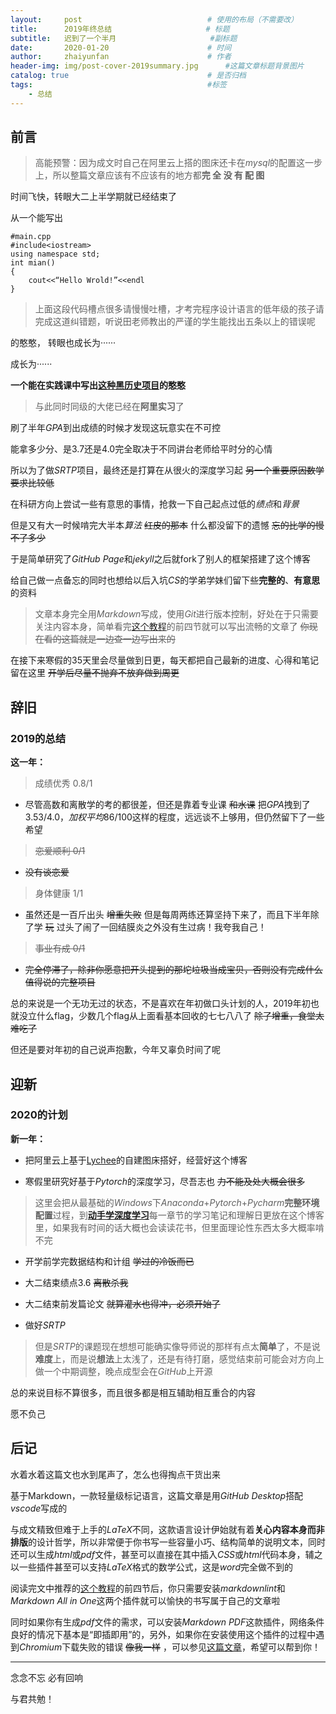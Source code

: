 ```yaml
---
layout:     post                            # 使用的布局（不需要改）
title:      2019年终总结                     # 标题 
subtitle:   迟到了一个半月                     #副标题
date:       2020-01-20                      # 时间
author:     zhaiyunfan                      # 作者
header-img: img/post-cover-2019summary.jpg      #这篇文章标题背景图片
catalog: true                               # 是否归档
tags:                                       #标签
    - 总结
---
```


## 前言

>高能预警：因为成文时自己在阿里云上搭的图床还卡在*mysql*的配置这一步上，所以整篇文章应该有不应该有的地方都**完 全 没 有 配 图**

时间飞快，转眼大二上半学期就已经结束了

从一个能写出

    #main.cpp
    #include<iostream>
    using namespace std;
    int mian()
    {
        cout<<“Hello Wrold!”<<endl
    }

>上面这段代码槽点很多请慢慢吐槽，才考完程序设计语言的低年级的孩子请完成这道纠错题，听说田老师教出的严谨的学生能找出五条以上的错误呢

的憨憨，
转眼也成长为······

成长为······

**一个能在实践课中写出[这种黑历史项目](https://github.com/zhaiyunfan/Practice-of-Bank-Management-System)的憨憨**

>与此同时同级的大佬已经在**阿里实习**了

刷了半年*GPA*到出成绩的时候才发现这玩意实在不可控

能拿多少分、是3.7还是4.0完全取决于不同讲台老师给平时分的心情

所以为了做*SRTP*项目，最终还是打算在从很火的深度学习起 ~~另一个重要原因数学要求比较低~~

在科研方向上尝试一些有意思的事情，抢救一下自己起点过低的*绩点*和*背景*

但是又有大一时候啃完大半本*算法* ~~红皮的那本~~ 什么都没留下的遗憾 ~~忘的比学的慢不了多少~~

于是简单研究了*GitHub Page*和*jekyll*之后就fork了别人的框架搭建了这个博客

给自己做一点备忘的同时也想给以后入坑*CS*的学弟学妹们留下些**完整的**、**有意思**的资料

>文章本身完全用*Markdown*写成，使用*Git*进行版本控制，好处在于只需要关注内容本身，简单看完[这个教程](https://zhuanlan.zhihu.com/p/56699805)的前四节就可以写出流畅的文章了 ~~你现在看的这篇就是一边查一边写出来的~~

在接下来寒假的35天里会尽量做到日更，每天都把自己最新的进度、心得和笔记留在这里 ~~开学后尽量不抛弃不放弃做到周更~~

## 辞旧

### 2019的总结

**这一年：**

>成绩优秀 0.8/1

* 尽管高数和离散学的考的都很差，但还是靠着专业课 ~~和水课~~ 把*GPA*拽到了3.53/4.0，*加权平均*86/100这样的程度，远远谈不上够用，但仍然留下了一些希望

>~~恋爱顺利 0/1~~

* ~~没有谈恋爱~~

>身体健康 1/1

* 虽然还是一百斤出头 ~~增重失败~~ 但是每周两练还算坚持下来了，而且下半年除了学 ~~玩~~ 过头了闹了一回结膜炎之外没有生过病！我夸我自己！

>~~事业有成 0/1~~

* ~~完全停滞了，除非你愿意把开头提到的那坨垃圾当成宝贝，否则没有完成什么值得说的完整项目~~

总的来说是一个无功无过的状态，不是喜欢在年初做口头计划的人，2019年初也就没立什么flag，少数几个flag从上面看基本回收的七七八八了 ~~除了增重，食堂太难吃了~~

但还是要对年初的自己说声抱歉，今年又辜负时间了呢

## 迎新

### 2020的计划

**新一年：**

* 把阿里云上基于[Lychee](https://github.com/LycheeOrg/Lychee)的自建图床搭好，经营好这个博客

* 寒假里研究好基于*Pytorch*的深度学习，尽吾志也 ~~力不能及处大概会很多~~

>这里会把从最基础的*Windows*下*Anaconda*+*Pytorch*+*Pycharm***完整环境配置**过程，到[**动手学深度学习**](https://tangshusen.me/Dive-into-DL-PyTorch/#/)每一章节的学习笔记和理解日更放在这个博客里，如果我有时间的话大概也会读读花书，但里面理论性东西太多大概率啃不完

* 开学前学完数据结构和计组 ~~学过的冷饭而已~~

* 大二结束绩点3.6 ~~离散杀我~~

* 大二结束前发篇论文 ~~就算灌水也得冲，必须开始了~~

* 做好*SRTP*

>但是*SRTP*的课题现在想想可能确实像导师说的那样有点太**简单**了，不是说**难度**上，而是说**想法**上太浅了，还是有待打磨，感觉结束前可能会对方向上做一个中期调整，晚点成型会在*GitHub*上开源

总的来说目标不算很多，而且很多都是相互辅助相互重合的内容

愿不负己

## 后记

水着水着这篇文也水到尾声了，怎么也得掏点干货出来

基于Markdown，一款轻量级标记语言，这篇文章是用*GitHub Desktop*搭配*vscode*写成的

与成文精致但难于上手的*LaTeX*不同，这款语言设计伊始就有着**关心内容本身而非排版**的设计哲学，所以非常便于你书写一些容量小巧、结构简单的说明文本，同时还可以生成*html*或*pdf*文件，甚至可以直接在其中插入*CSS*或*html*代码本身，辅之以一些插件甚至可以支持*LaTeX*格式的数学公式，这是*word*完全做不到的

阅读完文中推荐的[这个教程](https://zhuanlan.zhihu.com/p/56699805)的前四节后，你只需要安装*markdownlint*和*Markdown All in One*这两个插件就可以愉快的书写属于自己的文章啦

同时如果你有生成*pdf*文件的需求，可以安装*Markdown PDF*这款插件，网络条件良好的情况下基本是“即插即用”的，另外，如果你在安装使用这个插件的过程中遇到*Chromium*下载失败的错误 ~~像我一样~~ ，可以参见[这篇文章](https://jingyan.baidu.com/article/eae07827794d661fed54854c.html)，希望可以帮到你！

----

念念不忘 必有回响

与君共勉！
